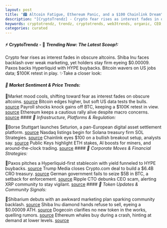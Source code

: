 ```yaml
---
layout: post
title: "🏙️ Altcoin Fatigue, Ethereum Panic, and a $100 Chainlink Dream"
description: "[CryptoTrendz] - Crypto fear rises as interest fades in obscure altcoins. Shiba Inu faces backlash over weak marketing, yet holders stay firm eyeing $0.00009. Paxos backs Hyperliquid with HYPE buybacks. Bitcoin wavers on US jobs data; $100K retest in play."
keywords: cryptotrendz, trendz, cryptotrends, web3trends, organic, CEO, AI, SOL, ETH, Bitcoin, Mining, Digital, crypto, XRP, Trading
categories: curated
---
```


#### ⚡ CryptoTrendz - 📌 *Trending Now: The Latest Scoop!:*

Crypto fear rises as interest fades in obscure altcoins. Shiba Inu faces backlash over weak marketing, yet holders stay firm eyeing $0.00009. Paxos backs Hyperliquid with HYPE buybacks. Bitcoin wavers on US jobs data; $100K retest in play. ✨Take a closer look:


#### *🔖  Market Sentiment & Price Trends:*  

🔹Market mood cools, shifting toward fear as interest fades on obscure altcoins. [source](https://s.avyag.com/2dl6) Bitcoin edges higher, but soft US data tests the bulls. [source](https://s.avyag.com/bqk1) Payroll shocks knock gains off BTC, keeping a $100K retest in view. [source](https://s.avyag.com/exgp) Ethereum keeps a cautious rally alive despite macro concerns. [source](https://s.avyag.com/6oge) #### *🔖  Infrastructure, Platforms & Regulation:*  

🔹Borse Stuttgart launches Seturion, a pan-European digital asset settlement platform. [source](https://s.avyag.com/7r6o) Nasdaq listings begin for Solana treasury firm SOL Strategies. [source](https://s.avyag.com/4zpg) Chainlink eyes $100 on a bullish breakout setup, analysts say. [source](https://s.avyag.com/m9ld) Public Keys highlight ETH stakes, AI boosts for miners, and around-the-clock trading. [source](https://s.avyag.com/ix12) #### *🔖  Corporate Moves & Financial Strategies:*  

🔹Paxos pitches a Hyperliquid-first stablecoin with yield funneled to HYPE buybacks. [source](https://s.avyag.com/d0ny) Trump Media closes Crypto.com deal to build a $6.4B CRO treasury. [source](https://s.avyag.com/x9ln) German government fails to seize $5B in BTC, a setback for enforcement. [source](https://s.avyag.com/ejsw) Ripple CTO debunks CEO scam, alerting XRP community to stay vigilant. [source](https://s.avyag.com/eh0d) #### *🔖  Token Updates & Community Signals:*  

🔹Shibarium debuts with an awkward marketing plan sparking community backlash. [source](https://s.avyag.com/twbm) Shiba Inu diamond hands refuse to sell, eyeing a $0.00009 ATH. [source](https://s.avyag.com/o2le) Dogecoin clarifies no new token in the works, quelling rumors. [source](https://s.avyag.com/tdim) Ethereum whales buy during a crash, hinting at demand at lower levels. [source](https://s.avyag.com/abz6)